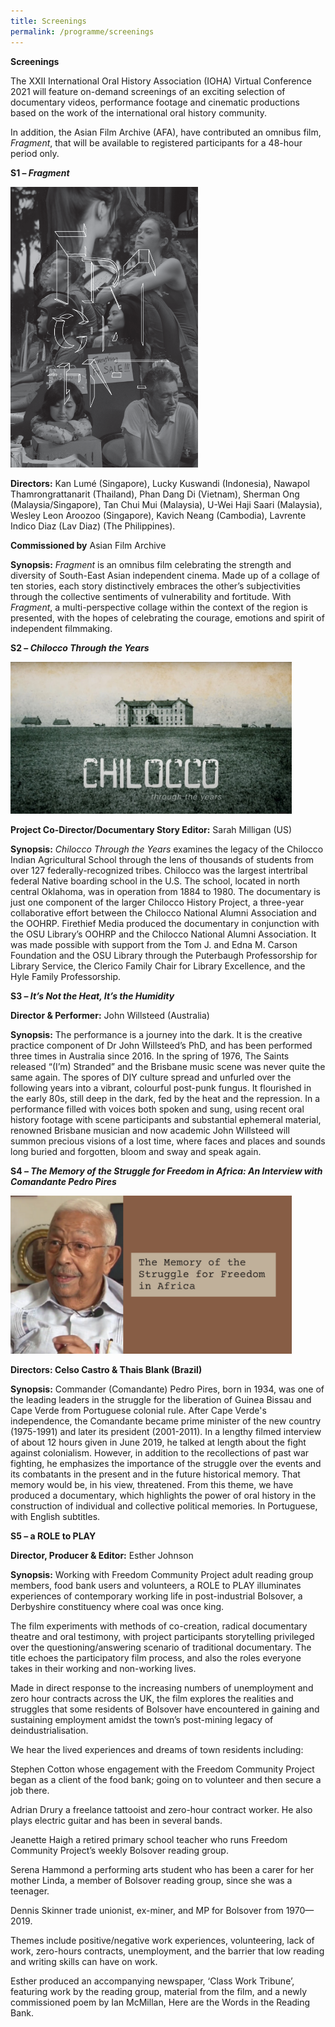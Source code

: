 ```yaml
---
title: Screenings
permalink: /programme/screenings
---
```

<b>Screenings</b>

The XXII International Oral History Association (IOHA) Virtual Conference 2021 will feature on-demand screenings of an exciting selection of documentary videos, performance footage and cinematic productions based on the work of the international oral history community. 

In addition, the Asian Film Archive (AFA), have contributed an omnibus film, *Fragment*, that will be available to registered participants for a 48-hour period only.

<b>S1 – *Fragment*</b>

<img style="width:300px;" src="/images/Fragment.png">

<b>Directors:</b> Kan Lumé (Singapore), Lucky Kuswandi (Indonesia), Nawapol Thamrongrattanarit (Thailand), Phan Dang Di (Vietnam), Sherman Ong (Malaysia/Singapore), Tan Chui Mui (Malaysia), U-Wei Haji Saari (Malaysia), Wesley Leon Aroozoo (Singapore), Kavich Neang (Cambodia), Lavrente Indico Diaz (Lav Diaz) (The Philippines).

<b>Commissioned by</b> Asian Film Archive

<b>Synopsis:</b> *Fragment* is an omnibus film celebrating the strength and diversity of South-East Asian independent cinema. Made up of a collage of ten stories, each story distinctively embraces the other’s subjectivities through the collective sentiments of vulnerability and fortitude. With *Fragment*, a multi-perspective collage within the context of the region is presented, with the hopes of celebrating the courage, emotions and spirit of independent filmmaking.

<b>S2 – *Chilocco Through the Years*</b>

<img style="width:450px;" src="/images/ChiloccoThroughtheYears.jpg">

<b>Project Co-Director/Documentary Story Editor:</b> Sarah Milligan (US)

<b>Synopsis:</b> *Chilocco Through the Years* examines the legacy of the Chilocco Indian Agricultural School through the lens of thousands of students from over 127 federally-recognized tribes. Chilocco was the largest intertribal federal Native boarding school in the U.S. The school, located in north central Oklahoma, was in operation from 1884 to 1980. The documentary is just one component of the larger Chilocco History Project, a three-year collaborative effort between the Chilocco National Alumni Association and the OOHRP. Firethief Media produced the documentary in conjunction with the OSU Library’s OOHRP and the Chilocco National Alumni Association. It was made possible with support from the Tom J. and Edna M. Carson Foundation and the OSU Library through the Puterbaugh Professorship for Library Service, the Clerico Family Chair for Library Excellence, and the Hyle Family Professorship.

<b>S3 – *It’s Not the Heat, It’s the Humidity*</b>

<b>Director &amp; Performer:</b> John Willsteed (Australia)

<b>Synopsis:</b> The performance is a journey into the dark. It is the creative practice component of Dr John Willsteed’s PhD, and has been performed three times in Australia since 2016. In the spring of 1976, The Saints released “(I’m) Stranded” and the Brisbane music scene was never quite the same again. The spores of DIY culture spread and unfurled over the following years into a vibrant, colourful post-punk fungus. It flourished in the early 80s, still deep in the dark, fed by the heat and the repression. In a performance filled with voices both spoken and sung, using recent oral history footage with scene participants and substantial ephemeral material, renowned Brisbane musician and now academic John Willsteed will summon precious visions of a lost time, where faces and places and sounds long buried and forgotten, bloom and sway and speak again.

<b>S4 – *The Memory of the Struggle for Freedom in Africa: An Interview with Comandante Pedro Pires*</b>

<img style="width:450px;" src="/images/Thumbnail Documentario.png">

<b>Directors: Celso Castro &amp; Thais Blank (Brazil)</b>

<b>Synopsis:</b> Commander (Comandante) Pedro Pires, born in 1934, was one of the leading leaders in the struggle for the liberation of Guinea Bissau and Cape Verde from Portuguese colonial rule. After Cape Verde's independence, the Comandante became prime minister of the new country (1975-1991) and later its president (2001-2011). In a lengthy filmed interview of about 12 hours given in June 2019, he talked at length about the fight against colonialism. However, in addition to the recollections of past war fighting, he emphasizes the importance of the struggle over the events and its combatants in the present and in the future historical memory. That memory would be, in his view, threatened. From this theme, we have produced a documentary, which highlights the power of oral history in the construction of individual and collective political memories. In Portuguese, with English subtitles.

<b>S5 – a ROLE to PLAY</b>

<b>Director, Producer &amp; Editor:</b> Esther Johnson

<b>Synopsis:</b> Working with Freedom Community Project adult reading group members, food bank users and volunteers, a ROLE to PLAY illuminates experiences of contemporary working life in post-industrial Bolsover, a Derbyshire constituency where coal was once king.

The film experiments with methods of co-creation, radical documentary theatre and oral testimony, with project participants storytelling privileged over the questioning/answering scenario of traditional documentary. The title echoes the participatory film process, and also the roles everyone takes in their working and non-working lives.

Made in direct response to the increasing numbers of unemployment and zero hour contracts across the UK, the film explores the realities and struggles that some residents of Bolsover have encountered in gaining and sustaining employment amidst the town’s post-mining legacy of deindustrialisation.

We hear the lived experiences and dreams of town residents including:

Stephen Cotton whose engagement with the Freedom Community Project began as a client of the food bank; going on to volunteer and then secure a job there.

Adrian Drury a freelance tattooist and zero-hour contract worker. He also plays electric guitar and has been in several bands.

Jeanette Haigh a retired primary school teacher who runs Freedom Community Project’s weekly Bolsover reading group.

Serena Hammond a performing arts student who has been a carer for her mother Linda, a member of Bolsover reading group, since she was a teenager.

Dennis Skinner trade unionist, ex-miner, and MP for Bolsover from 1970—2019.

Themes include positive/negative work experiences, volunteering, lack of work, zero-hours contracts, unemployment, and the barrier that low reading and writing skills can have on work.

Esther produced an accompanying newspaper, ‘Class Work Tribune’, featuring work by the reading group, material from the film, and a newly commissioned poem by Ian McMillan, Here are the Words in the Reading Bank.